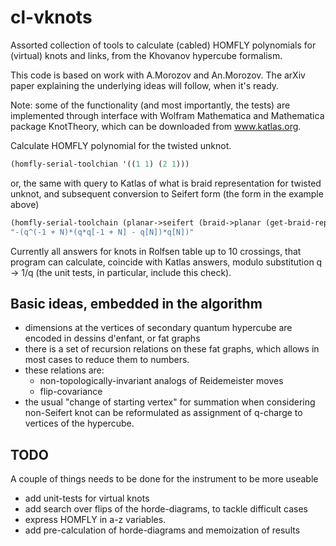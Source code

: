 cl-vknots
=========

Assorted collection of tools to calculate (cabled) HOMFLY polynomials for (virtual) knots
and links, from the Khovanov hypercube formalism.

This code is based on  work with A.Morozov and An.Morozov. The arXiv paper explaining
the underlying ideas will follow, when it's ready.

Note: some of the functionality (and most importantly, the tests) are implemented through
interface with Wolfram Mathematica and Mathematica package KnotTheory, which can be
downloaded from www.katlas.org.

Calculate HOMFLY polynomial for the twisted unknot.
```lisp
(homfly-serial-toolchian '((1 1) (2 1)))
```

or, the same with query to Katlas of what is braid representation for twisted unknot,
and subsequent conversion to Seifert form (the form in the example above)
```lisp
(homfly-serial-toolchain (planar->seifert (braid->planar (get-braid-rep1 (wm-torus-knot 1 2)))))
"-(q^(-1 + N)*(q*q[-1 + N] - q[N])*q[N])"			 
```

Currently all answers for knots in Rolfsen table up to 10 crossings, that program can calculate,
coincide with Katlas answers, modulo substitution q -> 1/q (the unit tests, in particular, include this check).


Basic ideas, embedded in the algorithm
--------------------------------------

  * dimensions at the vertices of secondary quantum hypercube are encoded in dessins d'enfant,
    or fat graphs
  * there is a set of recursion relations on these fat graphs, which allows in most cases
    to reduce them to numbers.
  * these relations are:
    * non-topologically-invariant analogs of Reidemeister moves
    * flip-covariance
  * the usual "change of starting vertex" for summation when considering non-Seifert knot
    can be reformulated as assignment of q-charge to vertices of the hypercube.


TODO
----

  A couple of things needs to be done for the instrument to be more useable

  * add unit-tests for virtual knots
  * add search over flips of the horde-diagrams, to tackle difficult cases
  * express HOMFLY in a-z variables.
  * add pre-calculation of horde-diagrams and memoization of results
